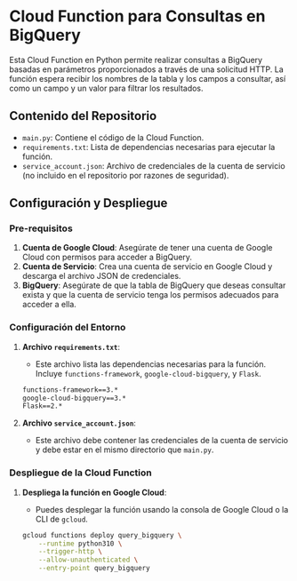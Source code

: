 # Cloud Function para Consultas en BigQuery

Esta Cloud Function en Python permite realizar consultas a BigQuery basadas en parámetros proporcionados a través de una solicitud HTTP. La función espera recibir los nombres de la tabla y los campos a consultar, así como un campo y un valor para filtrar los resultados.

## Contenido del Repositorio

- `main.py`: Contiene el código de la Cloud Function.
- `requirements.txt`: Lista de dependencias necesarias para ejecutar la función.
- `service_account.json`: Archivo de credenciales de la cuenta de servicio (no incluido en el repositorio por razones de seguridad).

## Configuración y Despliegue

### Pre-requisitos

1. **Cuenta de Google Cloud**: Asegúrate de tener una cuenta de Google Cloud con permisos para acceder a BigQuery.
2. **Cuenta de Servicio**: Crea una cuenta de servicio en Google Cloud y descarga el archivo JSON de credenciales.
3. **BigQuery**: Asegúrate de que la tabla de BigQuery que deseas consultar exista y que la cuenta de servicio tenga los permisos adecuados para acceder a ella.

### Configuración del Entorno

1. **Archivo `requirements.txt`**:
   - Este archivo lista las dependencias necesarias para la función. Incluye `functions-framework`, `google-cloud-bigquery`, y `Flask`.

    ```txt
    functions-framework==3.*
    google-cloud-bigquery==3.*
    Flask==2.*
    ```

2. **Archivo `service_account.json`**:
   - Este archivo debe contener las credenciales de la cuenta de servicio y debe estar en el mismo directorio que `main.py`.

### Despliegue de la Cloud Function

1. **Despliega la función en Google Cloud**:
   - Puedes desplegar la función usando la consola de Google Cloud o la CLI de `gcloud`.

   ```sh
   gcloud functions deploy query_bigquery \
       --runtime python310 \
       --trigger-http \
       --allow-unauthenticated \
       --entry-point query_bigquery
